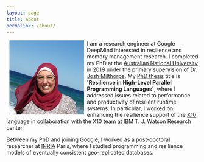 ```yaml
---
layout: page
title: About
permalink: /about/
---
```


<img style="float: left;" src="/assets/img/sara2_.jpg" width="195.6px" height="195" hspace="8">

I am a research engineer at Google DeepMind interested in resilience and memory management research.
I completed my PhD at the [Australian National University](http://www.anu.edu.au/) in 2019
under the primary supervision of [Dr. Josh Milthorpe](http://www.milthorpe.org/).
My [PhD thesis](https://openresearch-repository.anu.edu.au/handle/1885/164137) title is **'Resilience in High-Level Parallel Programming Languages'**, where 
I addressed issues related to performance and productivity of resilient runtime systems.
In particular, I worked on enhancing the resilience support of the [X10 language](http://x10-lang.org/) in collaboration with the X10 team at IBM T. J. Watson Research center.

Between my PhD and joining Google, I worked as a post-doctoral researcher at [INRIA](https://www.inria.fr/en/) Paris, where I studied programming and resilience models of eventually consistent geo-replicated databases.

